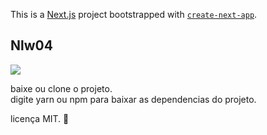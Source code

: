This is a [Next.js](https://nextjs.org/) project bootstrapped with [`create-next-app`](https://github.com/vercel/next.js/tree/canary/packages/create-next-app).

## Nlw04 <br>
<img src="https://imgur.com/Kv5PZAY.png"/>
<br>

baixe ou clone o projeto.<br>
digite yarn ou npm para baixar as dependencias do projeto. <br>




licença MIT. 💜
